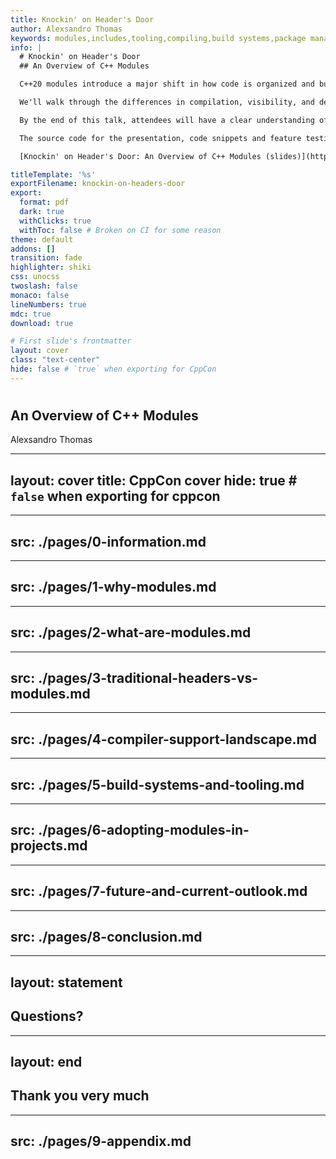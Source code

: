 ```yaml
---
title: Knockin' on Header's Door
author: Alexsandro Thomas
keywords: modules,includes,tooling,compiling,build systems,package management
info: |
  # Knockin' on Header's Door
  ## An Overview of C++ Modules

  C++20 modules introduce a major shift in how code is organized and built, aiming to solve long-standing issues with headers and improve both compile times and code encapsulation. This talk offers an overview of what modules are and how they differ from traditional header files. We will cover practical considerations for introducing modules into existing codebases and designing new projects with a module-first approach, while exploring the latest and upcoming advancements of this feature as of 2025.

  We'll walk through the differences in compilation, visibility, and dependency management compared to the preprocessor-based model. We'll also explore the current landscape of C++ module support across major compilers and briefly examine the state of tooling integration with build systems and package managers. In addition, we’ll discuss the limitations, ongoing ecosystem gaps, and trade-offs that developers should be aware of when adopting C++ modules today.

  By the end of this talk, attendees will have a clear understanding of how to begin integrating C++20 modules into their projects, recognizing both the advantages and the current challenges of this evolving feature.

  The source code for the presentation, code snippets and feature testing can be found at the [git repository](https://github.com/northy/knockin-on-headers-door).

  [Knockin' on Header's Door: An Overview of C++ Modules (slides)](https://northy.github.io/knockin-on-headers-door) © 2025 by [Alexsandro Thomas](https://github.com/northy) is licensed under [CC BY 4.0](https://creativecommons.org/licenses/by/4.0/)

titleTemplate: '%s'
exportFilename: knockin-on-headers-door
export:
  format: pdf
  dark: true
  withClicks: true
  withToc: false # Broken on CI for some reason
theme: default
addons: []
transition: fade
highlighter: shiki
css: unocss
twoslash: false
monaco: false
lineNumbers: true
mdc: true
download: true

# First slide's frontmatter
layout: cover
class: "text-center"
hide: false # `true` when exporting for CppCon
---
```


<script setup>
import TitleRenderer from '#slidev/title-renderer'
</script>

# <TitleRenderer/>
## An Overview of C++ Modules

<footer class="absolute bottom-[20%] left-0 right-0 text-center">Alexsandro Thomas</footer>

---
layout: cover
title: CppCon cover
hide: true # `false` when exporting for cppcon
---

<!-- the `background:` frontmatter option dims the image, so do it here instead -->
<style>
.slidev-layout.cover {
  background-image: url("/cppcon_2025_title_card.png") !important;
}
</style>

---
src: ./pages/0-information.md
---

<!-- imported -->

---
src: ./pages/1-why-modules.md
---

<!-- imported -->

---
src: ./pages/2-what-are-modules.md
---

<!-- imported -->

---
src: ./pages/3-traditional-headers-vs-modules.md
---

<!-- imported -->

---
src: ./pages/4-compiler-support-landscape.md
---

<!-- imported -->

---
src: ./pages/5-build-systems-and-tooling.md
---

<!-- imported -->

---
src: ./pages/6-adopting-modules-in-projects.md
---

<!-- imported -->

---
src: ./pages/7-future-and-current-outlook.md
---

<!-- imported -->

---
src: ./pages/8-conclusion.md
---

<!-- imported -->

---
layout: statement
---

## Questions?

---
layout: end
---

## Thank you very much

---
src: ./pages/9-appendix.md
---

<!-- imported -->
